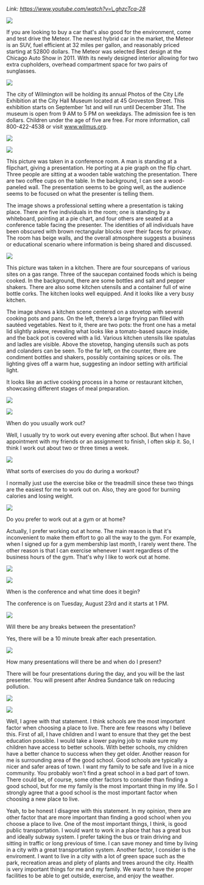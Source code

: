 _Link: https://www.youtube.com/watch?v=\_ghzcTca-28_

![](./Images/mock-test-9-1.png)

If you are looking to buy a car that's also good for the environment, come and test drive the Meteor. The newest hybrid car in the market, the Meteor is an SUV, fuel efficient at 32 miles per gallon, and reasonably priced starting at 52800 dollars. The Meteor was selected Best design at the Chicago Auto Show in 2011. With its newly designed interior allowing for two extra cupholders, overhead compartment space for two pairs of sunglasses.

![](./Images/mock-test-9-2.png)

The city of Wilmington will be holding its annual Photos of the City Life Exhibition at the City Hall Museum located at 45 Groveston Street. This exhibition starts on September 1st and will run until December 31st. The museum is open from 9 AM to 5 PM on weekdays. The admission fee is ten dollars. Children under the age of five are free. For more information, call 800-422-4538 or visit www.wilmus.org.

![](./Images/mock-test-9-3.png)

![](./Images/mock-test-9-4.png)

This picture was taken in a conference room. A man is standing at a flipchart, giving a presentation. He porting at a pie graph on the flip chart. Three people are sitting at a wooden table watching the presentation. There are two coffee cups on the table. In the background, I can see a wood-paneled wall. The presentation seems to be going well, as the audience seems to be focused on what the presenter is telling them.

The image shows a professional setting where a presentation is taking place. There are five individuals in the room; one is standing by a whiteboard, pointing at a pie chart, and four others are seated at a conference table facing the presenter. The identities of all individuals have been obscured with brown rectangular blocks over their faces for privacy. The room has beige walls, and the overall atmosphere suggests a business or educational scenario where information is being shared and discussed.

![](./Images/mock-test-9-5.png)

This picture was taken in a kitchen. There are four sourcepans of various sites on a gas range. Three of the saucepan contained foods which is being cooked. In the background, there are some bottles and salt and pepper shakers. There are also some kitchen utensils and a container full of wine bottle corks. The kitchen looks well equipped. And it looks like a very busy kitchen.

The image shows a kitchen scene centered on a stovetop with several cooking pots and pans. On the left, there’s a large frying pan filled with sautéed vegetables. Next to it, there are two pots: the front one has a metal lid slightly askew, revealing what looks like a tomato-based sauce inside, and the back pot is covered with a lid. Various kitchen utensils like spatulas and ladles are visible. Above the stovetop, hanging utensils such as pots and colanders can be seen. To the far left, on the counter, there are condiment bottles and shakers, possibly containing spices or oils. The lighting gives off a warm hue, suggesting an indoor setting with artificial light.

It looks like an active cooking process in a home or restaurant kitchen, showcasing different stages of meal preparation.

![](./Images/mock-test-9-6.png)

![](./Images/mock-test-9-7.png)

When do you usually work out?

Well, I usually try to work out every evening after school. But when I have appointment with my friends or an assignment to finish, I often skip it. So, I think I work out about two or three times a week.

![](./Images/mock-test-9-8.png)

What sorts of exercises do you do during a workout?

I normally just use the exercise bike or the treadmill since these two things are the easiest for me to work out on. Also, they are good for burning calories and losing weight.

![](./Images/mock-test-9-9.png)

Do you prefer to work out at a gym or at home?

Actually, I prefer working out at home. The main reason is that it's inconvenient to make them effort to go all the way to the gym. For example, when I signed up for a gym membership last month, I rarely went there. The other reason is that I can exercise whenever I want regardless of the business hours of the gym. That's why I like to work out at home.

![](./Images/mock-test-9-10.png)

![](./Images/mock-test-9-11.png)

When is the conference and what time does it begin?

The conference is on Tuesday, August 23rd and it starts at 1 PM.

![](./Images/mock-test-9-12.png)

Will there be any breaks between the presentation?

Yes, there will be a 10 minute break after each presentation.

![](./Images/mock-test-9-13.png)

How many presentations will there be and when do I present?

There will be four presentations during the day, and you will be the last presenter. You will present after Andrea Sundance talk on reducing pollution.

![](./Images/mock-test-9-14.png)

![](./Images/mock-test-9-15.png)

Well, I agree with that statement. I think schools are the most important factor when choosing a place to live. There are few reasons why I believe this. First of all, I have children and I want to ensure that they get the best education possible. I would take a lower paying job to make sure my children have access to better schools. With better schools, my children have a better chance to success when they get older. Another reason for me is surrounding area of the good school. Good schools are typically a nicer and safer areas of town. I want my family to be safe and live in a nice community. You probably won't find a great school in a bad part of town. There could be, of course, some other factors to consider than finding a good school, but for me my family is the most important thing in my life. So I strongly agree that a good school is the most important factor when choosing a new place to live. 

Yeah, to be honest I disagree with this statement. In my opinion, there are other factor that are more important than finding a good school when you choose a place to live. One of the most important things, I think, is good public transportation. I would want to work in a place that has a great bus and ideally subway system. I prefer taking the bus or train driving and sitting in traffic or long previous of time. I can save money and time by living in a city with a great transportation system. Another factor, I consider is the enviroment. I want to live in a city with a lot of green space such as the park, recreation areas and plety of plants and trees around the city. Health is very important things for me and my family. We want to have the proper facilities to be able to get outside, exercise, and enjoy the weather.

